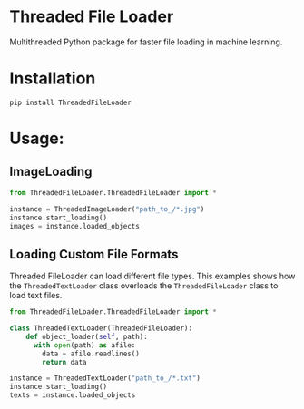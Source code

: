 # Threaded File Loader

Multithreaded Python package for faster file loading in machine learning.

# Installation
`pip install ThreadedFileLoader`

# Usage:

## ImageLoading
```python
from ThreadedFileLoader.ThreadedFileLoader import *

instance = ThreadedImageLoader("path_to_/*.jpg")
instance.start_loading()
images = instance.loaded_objects
```


## Loading Custom File Formats
Threaded FileLoader can load different file types.
This examples shows how the `ThreadedTextLoader` class
overloads the `ThreadedFileLoader` class to load text files.

```python
from ThreadedFileLoader.ThreadedFileLoader import *

class ThreadedTextLoader(ThreadedFileLoader):
    def object_loader(self, path):
      with open(path) as afile:
        data = afile.readlines()
        return data

instance = ThreadedTextLoader("path_to_/*.txt")
instance.start_loading()
texts = instance.loaded_objects
```
